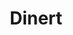 ---
layout: home

title: Dinert
titleTemplate: Amap组件库

hero:
  name: DinertAmap
  text: 基于Amap二次封装的方法库
  tagline: 让你能够享受到更好的开发体验
  actions:
    - theme: brand
      text: 开始
      link: /guide/installation
    - theme: alt
      text: 在 github 上查看
      link: https://github.com/Dinert/dinert-amap

features:
  - title: Vue3+Typscript
    details: 基于vite打包和高德地图+TypeScript开发

  - title: 全局引入和按需引入
    details: 直接支持全局引入和按需引入无需配置任何插件

  - title: 一些建议
    details: 请尽量在项目中使用TypeScript，能够最大的提高你的开发效率

---